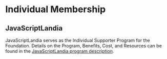 # Individual Membership

## JavaScriptLandia

JavaScriptLandia serves as the Individual Supporter Program for the Foundation. Details on the Program, Benefits, Cost, and Resources can be found in the [JavaScriptLandia program description](/proposals/approved/SUPPORTER_PROGRAM/SUPPORTER_PROGRAM.md).